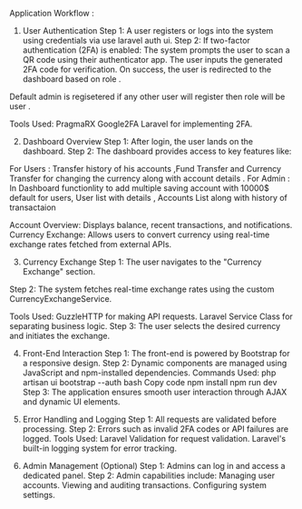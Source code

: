 Application Workflow  :

1. User Authentication
Step 1: A user registers or logs into the system using credentials via use laravel auth ui.
Step 2: If two-factor authentication (2FA) is enabled:
The system prompts the user to scan a QR code using their authenticator app.
The user inputs the generated 2FA code for verification.
On success, the user is redirected to the dashboard based on role .

Default admin is regisetered if any other user will register then role will be user .

Tools Used:
PragmaRX Google2FA Laravel for implementing 2FA.

2. Dashboard Overview
Step 1: After login, the user lands on the dashboard.
Step 2: The dashboard provides access to key features like:

For Users : Transfer history of his accounts ,Fund Transfer and Currency Transfer for changing the currency along with account details .
For Admin : In Dashboard functionlity to add multiple saving account with 10000$ default for users, User list with details , Accounts List along with history of transactaion  

Account Overview: Displays balance, recent transactions, and notifications.
Currency Exchange: Allows users to convert currency using real-time exchange rates fetched from external APIs.

3. Currency Exchange
Step 1: The user navigates to the "Currency Exchange" section.

Step 2: The system fetches real-time exchange rates using the custom CurrencyExchangeService.

Tools Used:
GuzzleHTTP for making API requests.
Laravel Service Class for separating business logic.
Step 3: The user selects the desired currency and initiates the exchange.

4. Front-End Interaction
Step 1: The front-end is powered by Bootstrap for a responsive design.
Step 2: Dynamic components are managed using JavaScript and npm-installed dependencies.
Commands Used: php artisan ui bootstrap --auth
bash
Copy code
npm install
npm run dev
Step 3: The application ensures smooth user interaction through AJAX and dynamic UI elements.

5. Error Handling and Logging
Step 1: All requests are validated before processing.
Step 2: Errors such as invalid 2FA codes or API failures are logged.
Tools Used:
Laravel Validation for request validation.
Laravel's built-in logging system for error tracking.

6. Admin Management (Optional)
Step 1: Admins can log in and access a dedicated panel.
Step 2: Admin capabilities include:
Managing user accounts.
Viewing and auditing transactions.
Configuring system settings.
